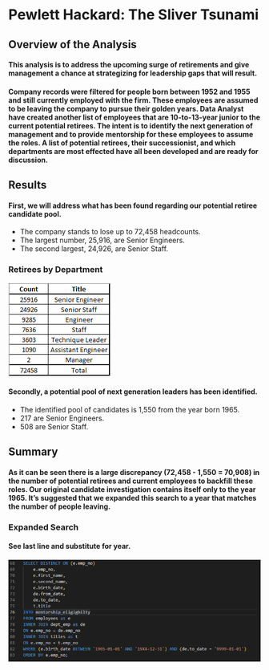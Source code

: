 # Pewlett Hackard: The Sliver Tsunami
## Overview of the Analysis
#### This analysis is to address the upcoming surge of retirements and give management a chance at strategizing for leadership gaps that will result.

#### Company records were filtered for people born between 1952 and 1955 and still currently employed with the firm.  These employees are assumed to be leaving the company to pursue their golden years.  Data Analyst have created another list of employees that are 10-to-13-year junior to the current potential retirees.  The intent is to identify the next generation of management and to provide mentorship for these employees to assume the roles.  A list of potential retirees, their successionist, and which departments are most effected have all been developed and are ready for discussion.

## Results
#### First, we will address what has been found regarding our potential retiree candidate pool.  
-	The company stands to lose up to 72,458 headcounts.
-	The largest number, 25,916, are Senior Engineers.
-	The second largest, 24,926, are Senior Staff. 

### Retirees by Department
![](Resources/retiring_titles.png)


#### Secondly, a potential pool of next generation leaders has been identified.
-	The identified pool of candidates is 1,550 from the year born 1965.
-	217 are Senior Engineers.
-	508 are Senior Staff.

## Summary
#### As it can be seen there is a large discrepancy (72,458 - 1,550 = 70,908) in the number of potential retirees and current employees to backfill these roles.  Our original candidate investigation contains itself only to the year 1965.  It’s suggested that we expanded this search to a year that matches the number of people leaving.

### Expanded Search
#### See last line and substitute for year.
![](Resources/expanded_search.png)

